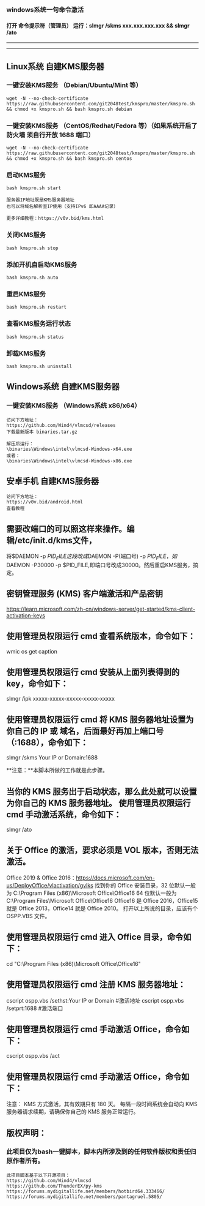 ### windows系统一句命令激活

#### 打开 命令提示符（管理员） 运行：slmgr /skms xxx.xxx.xxx.xxx && slmgr /ato

---

---

## Linux系统 自建KMS服务器

### 一键安装KMS服务 （Debian/Ubuntu/Mint 等）
```
wget -N --no-check-certificate https://raw.githubusercontent.com/git2048test/kmspro/master/kmspro.sh && chmod +x kmspro.sh && bash kmspro.sh debian
```

### 一键安装KMS服务 （CentOS/Redhat/Fedora 等）（如果系统开启了防火墙 须自行开放 1688 端口）
```
wget -N --no-check-certificate https://raw.githubusercontent.com/git2048test/kmspro/master/kmspro.sh && chmod +x kmspro.sh && bash kmspro.sh centos
```

### 启动KMS服务
```
bash kmspro.sh start

服务器IP地址既是KMS服务器地址
也可以将域名解析至IP使用（支持IPv6 即AAAA记录）

更多详细教程：https://v0v.bid/kms.html
```

### 关闭KMS服务
```
bash kmspro.sh stop
```

### 添加开机自启动KMS服务
```
bash kmspro.sh auto
```

### 重启KMS服务
```
bash kmspro.sh restart
```

### 查看KMS服务运行状态
```
bash kmspro.sh status
```

### 卸载KMS服务
```
bash kmspro.sh uninstall
```

## Windows系统 自建KMS服务器

### 一键安装KMS服务 （Windows系统 x86/x64）
```
访问下方地址：
https://github.com/Wind4/vlmcsd/releases
下载最新版本 binaries.tar.gz

解压后运行：
\binaries\Windows\intel\vlmcsd-Windows-x64.exe
或者：
\binaries\Windows\intel\vlmcsd-Windows-x86.exe
```

## 安卓手机 自建KMS服务器
```
访问下方地址：
https://v0v.bid/android.html
查看教程
```

## 需要改端口的可以照这样来操作。编辑/etc/init.d/kms文件，
将$DAEMON -p $PID_FILE这段改成$DAEMON -P(端口号) -p $PID_FILE，如$DAEMON -P30000 -p $PID_FILE,即端口号改成30000。然后重启KMS服务，搞定。




## 密钥管理服务 (KMS) 客户端激活和产品密钥
https://learn.microsoft.com/zh-cn/windows-server/get-started/kms-client-activation-keys

## 使用管理员权限运行 cmd 查看系统版本，命令如下：
wmic os get caption

## 使用管理员权限运行 cmd 安装从上面列表得到的 key，命令如下：
slmgr /ipk xxxxx-xxxxx-xxxxx-xxxxx-xxxxx

## 使用管理员权限运行 cmd 将 KMS 服务器地址设置为你自己的 IP 或 域名，后面最好再加上端口号（:1688），命令如下：
slmgr /skms Your IP or Domain:1688

**注意：**本脚本所做的工作就是此步骤。

## 当你的 KMS 服务出于启动状态，那么此处就可以设置为你自己的 KMS 服务器地址。 使用管理员权限运行 cmd 手动激活系统，命令如下：
slmgr /ato


## 关于 Office 的激活，要求必须是 VOL 版本，否则无法激活。
Office 2019 & Office 2016：https://docs.microsoft.com/en-us/DeployOffice/vlactivation/gvlks
找到你的 Office 安装目录，32 位默认一般为 C:\Program Files (x86)\Microsoft Office\Office16 64 位默认一般为 C:\Program Files\Microsoft Office\Office16 Office16 是 Office 2016，Office15 就是 Office 2013，Office14 就是 Office 2010。 打开以上所说的目录，应该有个 OSPP.VBS 文件。 
## 使用管理员权限运行 cmd 进入 Office 目录，命令如下：
cd "C:\Program Files (x86)\Microsoft Office\Office16"

## 使用管理员权限运行 cmd 注册 KMS 服务器地址：
cscript ospp.vbs /sethst:Your IP or Domain #激活地址
cscript ospp.vbs /setprt:1688 #激活端口

## 使用管理员权限运行 cmd 手动激活 Office，命令如下：
cscript ospp.vbs /act

## 使用管理员权限运行 cmd 手动激活 Office，命令如下：
注意： KMS 方式激活，其有效期只有 180 天。 每隔一段时间系统会自动向 KMS 服务器请求续期，请确保你自己的 KMS 服务正常运行。





## 版权声明：
### 此项目仅为bash一键脚本，脚本内所涉及到的任何软件版权和责任归原作者所有。
```
此项目脚本基于以下开源项目：
https://github.com/Wind4/vlmcsd
https://github.com/ThunderEX/py-kms
https://forums.mydigitallife.net/members/hotbird64.333466/
https://forums.mydigitallife.net/members/pantagruel.5805/
```
